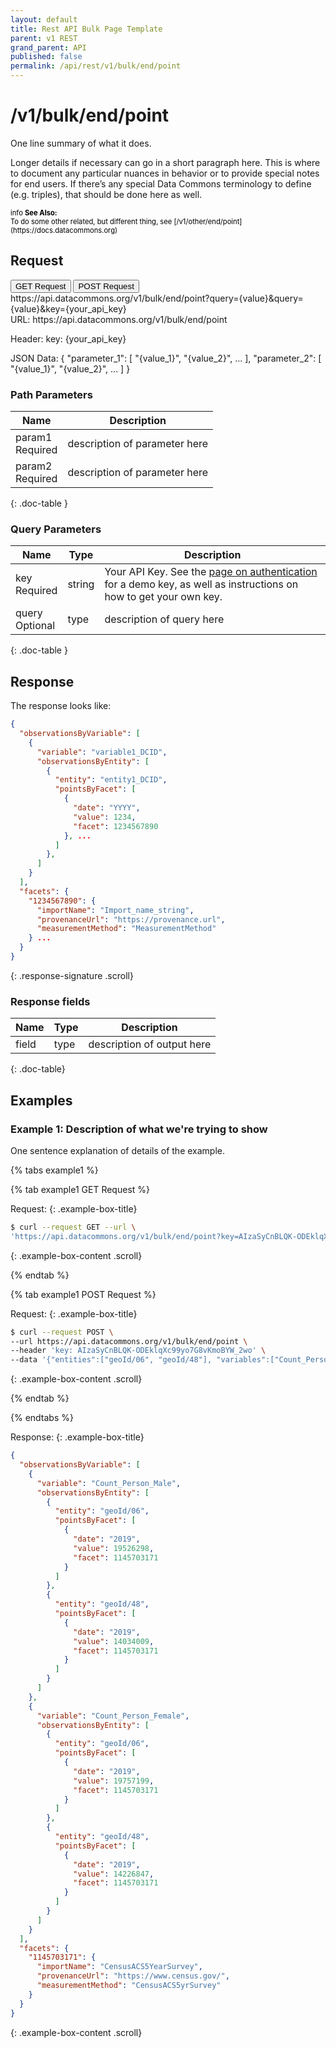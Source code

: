 ```yaml
---
layout: default
title: Rest API Bulk Page Template
parent: v1 REST
grand_parent: API
published: false
permalink: /api/rest/v1/bulk/end/point
---
```


# /v1/bulk/end/point

One line summary of what it does.

Longer details if necessary can go in a short paragraph here. This is where to document any particular nuances in behavior or to provide special notes for end users. If there’s any special Data Commons terminology to define (e.g. triples), that should be done here as well.

<div markdown="span" class="alert alert-warning" role="alert" style="color:black; font-size: 0.8em">
    <span class="material-icons md-16">info </span><b>See Also:</b><br />
    To do some other related, but different thing, see [/v1/other/end/point](https://docs.datacommons.org)
</div>
 

## Request

<div class="api-tab">
  <button id="get-button" class="api-tablink" onclick="openTab(event, 'GET-request')">GET Request</button>
  <button id="post-button" class="api-tablink" onclick="openTab(event, 'POST-request')">POST Request</button>
</div> 

<div id="GET-request" class="api-tabcontent api-signature">
https://api.datacommons.org/v1/bulk/end/point?query={value}&query={value}&key={your_api_key}
</div>

<div id="POST-request" class="api-tabcontent api-signature">
URL:
https://api.datacommons.org/v1/bulk/end/point

Header:
key: {your_api_key}

JSON Data:
{
  "parameter_1": [
    "{value_1}",
    "{value_2}",
    ...
  ],
  "parameter_2": [
    "{value_1}",
    "{value_2}",
    ...
  ]
}
</div>

<script src="/assets/js/syntax_highlighting.js"></script>
<script src="/assets/js/api-doc-tabs.js"></script>



 

### Path Parameters

| Name                                                | Description                   |
| --------------------------------------------------- | ----------------------------- |
| param1 <br /> <required-tag>Required</required-tag> | description of parameter here |
| param2 <br /> <required-tag>Required</required-tag> | description of parameter here |
{: .doc-table }

### Query Parameters

| Name                                               | Type | Description               |
| -------------------------------------------------- | ---- | ------------------------- |
| key <br /> <required-tag>Required</required-tag>   | string | Your API Key. See the [page on authentication](/api/rest/v1/getting_started#authentication) for a demo key, as well as instructions on how to get your own key. |
| query <br /> <optional-tag>Optional</optional-tag> | type | description of query here |
{: .doc-table }
 
 

## Response

 
The response looks like:
 

```json
{
  "observationsByVariable": [
    {
      "variable": "variable1_DCID",
      "observationsByEntity": [
        {
          "entity": "entity1_DCID",
          "pointsByFacet": [
            {
              "date": "YYYY",
              "value": 1234,
              "facet": 1234567890
            }, ...
          ]
        },
      ]
    }
  ],
  "facets": {
    "1234567890": {
      "importName": "Import_name_string",
      "provenanceUrl": "https://provenance.url",
      "measurementMethod": "MeasurementMethod"
    } ...     
  }
}
```
{: .response-signature .scroll}
 

### Response fields

| Name     | Type   | Description                |
| -------- | ------ | -------------------------- |
| field    | type   | description of output here |
{: .doc-table}
 

## Examples

 

### Example 1: Description of what we're trying to show

One sentence explanation of details of the example.

<div>
{% tabs example1 %}
 
{% tab example1 GET Request %}
 
Request:
{: .example-box-title}

```bash
$ curl --request GET --url \
'https://api.datacommons.org/v1/bulk/end/point?key=AIzaSyCnBLQK-ODEklqXc99yo7G8vKmoBYW_2wo'
```
{: .example-box-content .scroll}
 
{% endtab %}
 
 
{% tab example1 POST Request %}
 
Request:
{: .example-box-title}

```bash
$ curl --request POST \
--url https://api.datacommons.org/v1/bulk/end/point \
--header 'key: AIzaSyCnBLQK-ODEklqXc99yo7G8vKmoBYW_2wo' \
--data '{"entities":["geoId/06", "geoId/48"], "variables":["Count_Person_Male", "Count_Person_Female"], "date":"2019"}'
```
{: .example-box-content .scroll}
 
{% endtab %}
 
{% endtabs %}
</div>
 
Response:
{: .example-box-title}

```json
{
  "observationsByVariable": [
    {
      "variable": "Count_Person_Male",
      "observationsByEntity": [
        {
          "entity": "geoId/06",
          "pointsByFacet": [
            {
              "date": "2019",
              "value": 19526298,
              "facet": 1145703171
            }
          ]
        },
        {
          "entity": "geoId/48",
          "pointsByFacet": [
            {
              "date": "2019",
              "value": 14034009,
              "facet": 1145703171
            }
          ]
        }
      ]
    },
    {
      "variable": "Count_Person_Female",
      "observationsByEntity": [
        {
          "entity": "geoId/06",
          "pointsByFacet": [
            {
              "date": "2019",
              "value": 19757199,
              "facet": 1145703171
            }
          ]
        },
        {
          "entity": "geoId/48",
          "pointsByFacet": [
            {
              "date": "2019",
              "value": 14226847,
              "facet": 1145703171
            }
          ]
        }
      ]
    }
  ],
  "facets": {
    "1145703171": {
      "importName": "CensusACS5YearSurvey",
      "provenanceUrl": "https://www.census.gov/",
      "measurementMethod": "CensusACS5yrSurvey"
    }
  }
}
```
{: .example-box-content .scroll}
 
 
